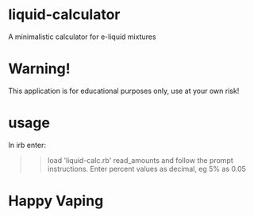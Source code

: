 # liquid-calculator
A minimalistic calculator for e-liquid mixtures
# Warning!
This application is for educational purposes only,
use at your own risk!
# usage
In irb enter:
>>load 'liquid-calc.rb'
>>read_amounts
and follow the prompt instructions.
Enter percent values as decimal, eg 5% as 0.05

# Happy Vaping
